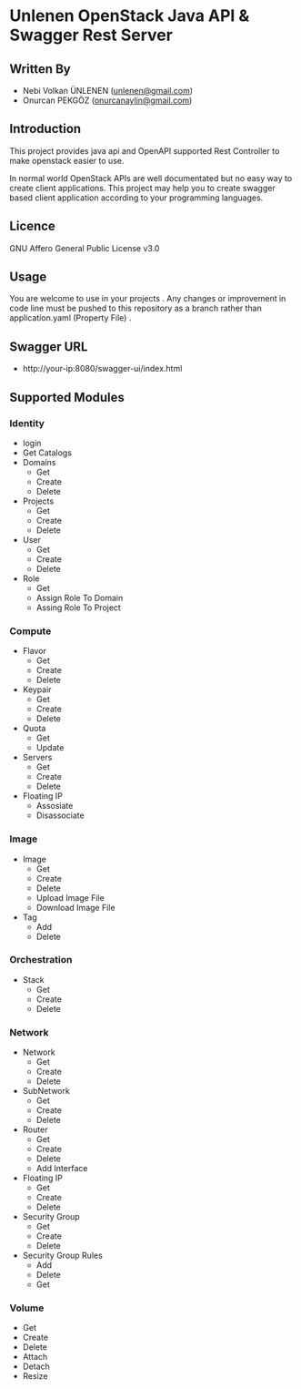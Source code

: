 # Unlenen OpenStack Java API & Swagger Rest Server

## Written By
- Nebi Volkan ÜNLENEN (unlenen@gmail.com)
- Onurcan PEKGÖZ (onurcanaylin@gmail.com)

## Introduction

This project provides java api and OpenAPI supported Rest Controller to make openstack easier to use.

In normal world OpenStack APIs are well documentated but no easy way to create client applications. This project may help you to create swagger based client application according to your programming languages.

## Licence

GNU Affero General Public License v3.0

## Usage

You are welcome to use in your projects . Any changes or improvement in code line must be pushed to this repository as a branch rather than application.yaml (Property File) . 

## Swagger URL

- http://your-ip:8080/swagger-ui/index.html

## Supported Modules

### Identity 
- login
- Get Catalogs
- Domains
  - Get
  - Create
  - Delete
- Projects
  - Get
  - Create
  - Delete
- User
  - Get
  - Create
  - Delete
- Role
  - Get
  - Assign Role To Domain
  - Assing Role To Project
### Compute
- Flavor
  - Get
  - Create
  - Delete
- Keypair
  - Get
  - Create
  - Delete
- Quota
  - Get
  - Update
- Servers
  - Get
  - Create
  - Delete
- Floating IP
  - Assosiate
  - Disassociate
### Image
- Image
  - Get
  - Create
  - Delete
  - Upload Image File
  - Download Image File
- Tag
  - Add
  - Delete
### Orchestration
- Stack
  - Get
  - Create
  - Delete
### Network
- Network
  - Get
  - Create
  - Delete
- SubNetwork
  - Get
  - Create
  - Delete
- Router
  - Get
  - Create
  - Delete
  - Add Interface
- Floating IP
  - Get 
  - Create
  - Delete
- Security Group
  - Get
  - Create
  - Delete
- Security Group Rules
  - Add
  - Delete
  - Get
### Volume
- Get
- Create
- Delete
- Attach
- Detach
- Resize
  

